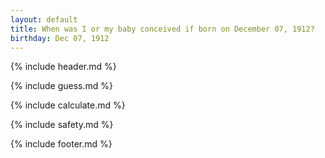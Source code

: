 ```yaml
---
layout: default
title: When was I or my baby conceived if born on December 07, 1912?
birthday: Dec 07, 1912
---
```


{% include header.md %}

{% include guess.md %}

{% include calculate.md %}

{% include safety.md %}

{% include footer.md %}



